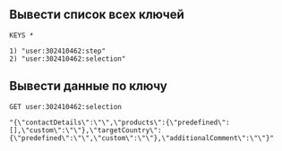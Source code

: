 
## Вывести список всех ключей

```
KEYS *

1) "user:302410462:step"
2) "user:302410462:selection"
```

## Вывести данные по ключу

```
GET user:302410462:selection

"{\"contactDetails\":\"\",\"products\":{\"predefined\":[],\"custom\":\"\"},\"targetCountry\":{\"predefined\":\"\",\"custom\":\"\"},\"additionalComment\":\"\"}"
```